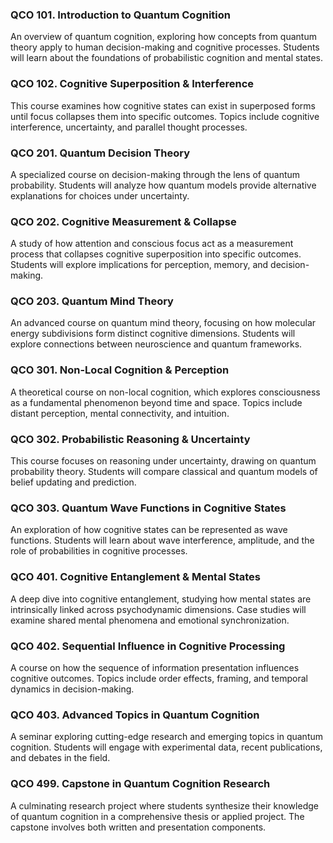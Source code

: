 ### QCO 101. Introduction to Quantum Cognition

An overview of quantum cognition, exploring how concepts from quantum theory apply to human decision-making and cognitive processes. Students will learn about the foundations of probabilistic cognition and mental states.

### QCO 102. Cognitive Superposition & Interference

This course examines how cognitive states can exist in superposed forms until focus collapses them into specific outcomes. Topics include cognitive interference, uncertainty, and parallel thought processes.

### QCO 201. Quantum Decision Theory

A specialized course on decision-making through the lens of quantum probability. Students will analyze how quantum models provide alternative explanations for choices under uncertainty.

### QCO 202. Cognitive Measurement & Collapse

A study of how attention and conscious focus act as a measurement process that collapses cognitive superposition into specific outcomes. Students will explore implications for perception, memory, and decision-making.

### QCO 203. Quantum Mind Theory

An advanced course on quantum mind theory, focusing on how molecular energy subdivisions form distinct cognitive dimensions. Students will explore connections between neuroscience and quantum frameworks.

### QCO 301. Non-Local Cognition & Perception

A theoretical course on non-local cognition, which explores consciousness as a fundamental phenomenon beyond time and space. Topics include distant perception, mental connectivity, and intuition.

### QCO 302. Probabilistic Reasoning & Uncertainty

This course focuses on reasoning under uncertainty, drawing on quantum probability theory. Students will compare classical and quantum models of belief updating and prediction.

### QCO 303. Quantum Wave Functions in Cognitive States

An exploration of how cognitive states can be represented as wave functions. Students will learn about wave interference, amplitude, and the role of probabilities in cognitive processes.

### QCO 401. Cognitive Entanglement & Mental States

A deep dive into cognitive entanglement, studying how mental states are intrinsically linked across psychodynamic dimensions. Case studies will examine shared mental phenomena and emotional synchronization.

### QCO 402. Sequential Influence in Cognitive Processing

A course on how the sequence of information presentation influences cognitive outcomes. Topics include order effects, framing, and temporal dynamics in decision-making.

### QCO 403. Advanced Topics in Quantum Cognition

A seminar exploring cutting-edge research and emerging topics in quantum cognition. Students will engage with experimental data, recent publications, and debates in the field.

### QCO 499. Capstone in Quantum Cognition Research

A culminating research project where students synthesize their knowledge of quantum cognition in a comprehensive thesis or applied project. The capstone involves both written and presentation components.